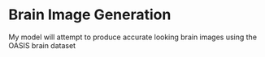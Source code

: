 # Brain Image Generation
My model will attempt to produce accurate looking brain images using the OASIS brain dataset